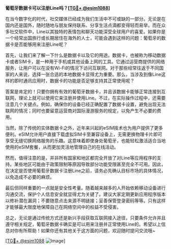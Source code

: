 **葡萄牙数据卡可以注册Line吗？[[TG💪+ @esim1088](https://t.me/s/esim1088)]**

在当今数字化的时代，社交媒体已经成为我们生活中不可或缺的一部分。无论是在国内还是国外，随时随地与朋友保持联系、分享生活点滴都变得轻而易举。而在众多社交软件中，Line以其独特的表情包和聊天功能深受全球用户的喜爱。如果你是一个经常出国旅行或长期居住在海外的人士，可能会遇到这样的问题：葡萄牙的数据卡是否能够用来注册Line呢？

首先，让我们来了解一下什么是数据卡以及它的用途。数据卡，也被称为移动数据卡或者SIM卡，是一种用于手机或其他设备上网的工具。它通过运营商提供的网络服务，让用户可以在没有Wi-Fi的情况下访问互联网。对于那些经常往返于不同国家的人来说，选择一张合适的本地数据卡显得尤为重要。那么，当涉及到像Line这样的即时通讯应用时，数据卡的功能是否足够支持其正常使用呢？

答案是肯定的！只要你拥有有效的葡萄牙数据卡，并且该数据卡能够正常连接到互联网，理论上就可以使用它来注册并使用Line。不过，在实际操作过程中，还需要注意几个关键点。例如，确保你的设备已经正确配置了数据卡设置，避免出现无法联网的情况；同时也要留意运营商对国际漫游服务的规定，以免产生不必要的费用。

当然，除了传统的实体数据卡之外，近年来兴起的eSIM技术也为用户提供了更多便利。eSIM允许用户直接下载虚拟SIM卡至兼容设备上，无需更换物理卡片即可享受无缝切换网络服务的乐趣。这意味着即使身处葡萄牙，也能轻松激活适合当地使用的eSIM套餐，从而更加灵活地管理自己的在线活动。

然而，值得注意的是，并非所有国家和地区都完全开放了对Line等应用程序的支持。某些地区可能由于政策限制等原因导致部分功能受限甚至完全不可用。因此，在决定是否使用葡萄牙数据卡注册Line之前，请务必先确认目标市场的具体情况，以免造成不必要的麻烦。

最后但同样重要的一点就是安全性考量。随着越来越多的人开始依赖移动设备进行沟通交流，保护个人信息安全就显得尤为关键了。建议大家定期更新应用程序版本以修补潜在漏洞；不要随意点击来源不明链接；妥善保管登录密码等等。只有这样才能够最大限度地保障自己在网络空间中的权益不受侵害。

总之，无论是通过传统方式还是新兴手段获取互联网接入途径，只要条件允许并且遵守相关规定，葡萄牙数据卡确实是可以用来注册并正常使用Line的。希望以上信息对你有所帮助！如果你还有其他关于这方面的问题，欢迎随时提问交流哦~

[[TG💪+ @esim1088](https://t.me/s/esim1088) ![Image](https://i.postimg.cc/4NQfJmqS/Snipaste-2025-05-13-00-14-12.png)]